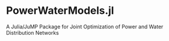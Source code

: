 # PowerWaterModels.jl
 A Julia/JuMP Package for Joint Optimization of Power and Water Distribution Networks
